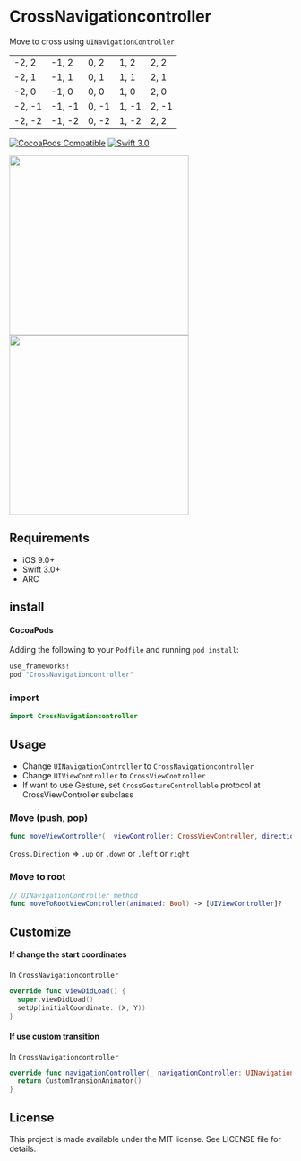 # CrossNavigationcontroller

Move to cross using `UINavigationController`

<table>
<tr>
<td> -2, 2 </td>
<td> -1, 2 </td>
<td> 0, 2 </td>
<td> 1, 2 </td>
<td> 2, 2 </td>
</tr>
<tr>
<td> -2, 1 </td>
<td> -1, 1 </td>
<td> 0, 1 </td>
<td> 1, 1 </td>
<td> 2, 1 </td>
</tr>
<tr>
<td> -2, 0 </td>
<td> -1, 0 </td>
<td> 0, 0 </td>
<td> 1, 0 </td>
<td> 2, 0 </td>
</tr>
<tr>
<td> -2, -1 </td>
<td> -1, -1 </td>
<td> 0, -1 </td>
<td> 1, -1 </td>
<td> 2, -1 </td>
</tr>
<tr>
<td> -2, -2 </td>
<td> -1, -2 </td>
<td> 0, -2 </td>
<td> 1, -2 </td>
<td> 2, 2  </td>
</tr>
</table>

[![CocoaPods Compatible](http://img.shields.io/cocoapods/v/CrossNavigationcontroller.svg?style=flat)](http://cocoadocs.org/docsets/CrossNavigationcontroller)
[![Swift 3.0](https://img.shields.io/badge/Swift-3.0-orange.svg?style=flat)](https://developer.apple.com/swift/)

<img src="https://github.com/hryk224/CrossNavigationcontroller/wiki/images/sample.gif" width="320" >

<img src="https://github.com/hryk224/CrossNavigationcontroller/wiki/images/sample2.gif" width="320" >

## Requirements
- iOS 9.0+
- Swift 3.0+
- ARC

## install

#### CocoaPods

Adding the following to your `Podfile` and running `pod install`:

```Ruby
use_frameworks!
pod "CrossNavigationcontroller"
```

### import

```Swift
import CrossNavigationcontroller
```

## Usage

 * Change `UINavigationController` to `CrossNavigationcontroller`
 * Change `UIViewController` to `CrossViewController`
 * If want to use Gesture, set `CrossGestureControllable` protocol at CrossViewController subclass

### Move (push, pop)

```Swift
func moveViewController(_ viewController: CrossViewController, direction : Cross.Direction, animated: Bool)
```

`Cross.Direction` => `.up` or `.down` or `.left` or `right`

### Move to root

```Swift
// UINavigationController method
func moveToRootViewController(animated: Bool) -> [UIViewController]?
```

## Customize

#### If change the start coordinates

In `CrossNavigationcontroller` 

```Swift
override func viewDidLoad() {
  super.viewDidLoad()
  setUp(initialCoordinate: (X, Y))
}
```

#### If use custom transition

In `CrossNavigationcontroller` 

```Swift
override func navigationController(_ navigationController: UINavigationController, animationControllerFor operation: UINavigationControllerOperation, from fromVC: UIViewController, to toVC: UIViewController) -> UIViewControllerAnimatedTransitioning? {
  return CustomTransionAnimator()
}
```

## License

This project is made available under the MIT license. See LICENSE file for details.
